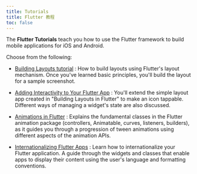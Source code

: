 ```yaml
---
title: Tutorials
title: Flutter 教程
toc: false
---
```


The **Flutter Tutorials** teach you how to use the Flutter framework to
build mobile applications for iOS and Android.

Choose from the following:

* [Building Layouts tutorial](/docs/development/ui/layout/tutorial)
: How to build layouts using Flutter's layout mechanism. Once you've learned
  basic principles, you'll build the layout for a sample screenshot.

* [Adding Interactivity to Your Flutter App](/docs/development/ui/interactive)
: You'll extend the simple layout app created in "Building Layouts in Flutter"
  to make an icon tappable.  Different ways of managing a widget's
  state are also discussed.

* [Animations in Flutter](/docs/development/ui/animations/tutorial)
: Explains the fundamental classes in the Flutter animation package
  (controllers, Animatable, curves, listeners, builders),
  as it guides you through a progression of tween animations using
  different aspects of the animation APIs.

* [Internationalizing Flutter Apps](/docs/development/accessibility-and-localization/internationalization)
: Learn how to internationalize your Flutter application. A guide through
  the widgets and classes that enable apps to display their
  content using the user's language and formatting conventions.
